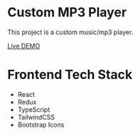 # Custom MP3 Player

This project is a custom music/mp3 player.

[Live DEMO](https://call-of-duty-xi.vercel.app/)

# Frontend Tech Stack

- React
- Redux
- TypeScript
- TailwindCSS
- Bootstrap Icons